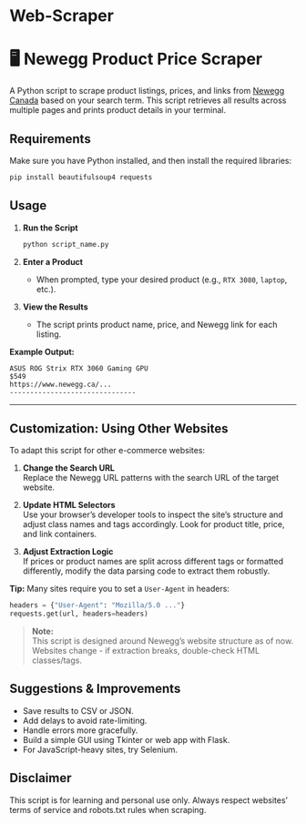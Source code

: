 # Web-Scraper

# 🖥️ Newegg Product Price Scraper

A Python script to scrape product listings, prices, and links from [Newegg Canada](https://www.newegg.ca) based on your search term. This script retrieves all results across multiple pages and prints product details in your terminal.

## Requirements

Make sure you have Python installed, and then install the required libraries:

```bash
pip install beautifulsoup4 requests
```

## Usage

1. **Run the Script**
    ```bash
    python script_name.py
    ```
2. **Enter a Product**
    - When prompted, type your desired product (e.g., `RTX 3080`, `laptop`, etc.).

3. **View the Results**
    - The script prints product name, price, and Newegg link for each listing.

**Example Output:**
```
ASUS ROG Strix RTX 3060 Gaming GPU
$549
https://www.newegg.ca/...
-------------------------------
```
---

## Customization: Using Other Websites

To adapt this script for other e-commerce websites:

1. **Change the Search URL**  
   Replace the Newegg URL patterns with the search URL of the target website.

2. **Update HTML Selectors**  
   Use your browser’s developer tools to inspect the site’s structure and adjust class names and tags accordingly. Look for product title, price, and link containers.

3. **Adjust Extraction Logic**  
   If prices or product names are split across different tags or formatted differently, modify the data parsing code to extract them robustly.

**Tip:** Many sites require you to set a `User-Agent` in headers:
```python
headers = {"User-Agent": "Mozilla/5.0 ..."}
requests.get(url, headers=headers)
```

> **Note:**  
> This script is designed around Newegg’s website structure as of now. Websites change - if extraction breaks, double-check HTML classes/tags.

## Suggestions & Improvements

- Save results to CSV or JSON.
- Add delays to avoid rate-limiting.
- Handle errors more gracefully.
- Build a simple GUI using Tkinter or web app with Flask.
- For JavaScript-heavy sites, try Selenium.

## Disclaimer

This script is for learning and personal use only. Always respect websites’ terms of service and robots.txt rules when scraping.
